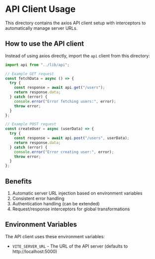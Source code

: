 # API Client Usage

This directory contains the axios API client setup with interceptors to automatically manage server URLs.

## How to use the API client

Instead of using axios directly, import the `api` client from this directory:

```typescript
import api from "../lib/api";

// Example GET request
const fetchData = async () => {
  try {
    const response = await api.get("/users");
    return response.data;
  } catch (error) {
    console.error("Error fetching users:", error);
    throw error;
  }
};

// Example POST request
const createUser = async (userData) => {
  try {
    const response = await api.post("/users", userData);
    return response.data;
  } catch (error) {
    console.error("Error creating user:", error);
    throw error;
  }
};
```

## Benefits

1. Automatic server URL injection based on environment variables
2. Consistent error handling
3. Authentication handling (can be extended)
4. Request/response interceptors for global transformations

## Environment Variables

The API client uses these environment variables:

- `VITE_SERVER_URL` - The URL of the API server (defaults to http://localhost:5000)
